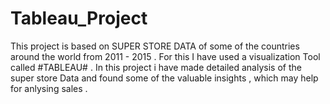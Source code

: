 # Tableau_Project
This project is based on SUPER STORE DATA of some of the countries around the world from 2011 - 2015 . For this I have used a visualization Tool called #TABLEAU# . In this project i have made detailed analysis of the super store Data and found some of the valuable insights , which may help for anlysing sales . 
